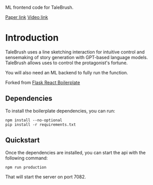 ML frontend code for TaleBrush.

[Paper link](https://johnr0.github.io/assets/publications/CHI2022-TaleBrush.pdf)
[Video link](https://youtu.be/F_y6drm6af8)




# Introduction

TaleBrush uses a line sketching interaction for intuitive control and sensemaking of story generation with GPT-based language models.
TaleBrush allows uses to control the protagonist's fortune. 

You will also need an ML backend to fully run the function.

Forked from [Flask React Boilerplate](https://travis-ci.org/YaleDHLab/flask-react-boilerplate)

## Dependencies

To install the boilerplate dependencies, you can run:

```
npm install --no-optional
pip install -r requirements.txt
```

## Quickstart

Once the dependencies are installed, you can start the api with the following command:

```bash
npm run production
```

That will start the server on port 7082. 